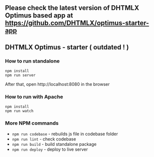 Please check the latest version of DHTMLX Optimus based app at https://github.com/DHTMLX/optimus-starter-app
---

DHTMLX Optimus - starter ( outdated ! )
-------------------------

### How to run standalone

```
npm install
npm run server
```

After that, open http://localhost:8080 in the browser


### How to run with Apache

```
npm install
npm run watch
```


### More NPM commands

- `npm run codebase` - rebuilds js file in codebase folder
- `npm run lint` - check codebase
- `npm run build` - build standalone package
- `npm run deploy` - deploy to live server
